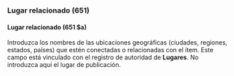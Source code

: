 ### Lugar relacionado (651)

#### Lugar relacionado (651 $a)
Introduzca los nombres de las ubicaciones geográficas (ciudades, regiones, estados, países) que estén conectadas o relacionadas con el ítem. Este campo está vinculado con el registro de autoridad de **Lugares**. No introduzca aquí el lugar de publicación.

